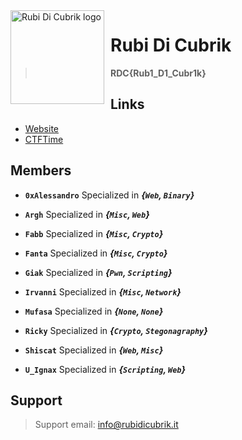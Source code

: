<img width="150" height="150" align="left" style="float: left; margin: 0 10px 0 0;" alt="Rubi Di Cubrik logo" src="https://i.postimg.cc/j5HZ7ngT/image.png">

# Rubi Di Cubrik

> **RDC{Rub1_D1_Cubr1k}**

##

## Links
*   [Website](http://rubidicubrik.it)
*   [CTFTime](https://ctftime.org/team/168156)

## Members
-   **`0xAlessandro`** Specialized in ***{`Web`, `Binary`}***
*   **`Argh`** Specialized in ***{`Misc`, `Web`}***
-   **`Fabb`** Specialized in ***{`Misc`, `Crypto`}***
*   **`Fanta`** Specialized in ***{`Misc`, `Crypto`}***
-   **`Giak`** Specialized in ***{`Pwn`, `Scripting`}***
*   **`Irvanni`** Specialized in ***{`Misc`, `Network`}***
-   **`Mufasa`** Specialized in ***{`None`, `None`}***
*   **`Ricky`** Specialized in ***{`Crypto`, `Stegonagraphy`}***
-   **`Shiscat`** Specialized in ***{`Web`, `Misc`}***
*   **`U_Ignax`** Specialized in ***{`Scripting`, `Web`}***

## Support

>   Support email: info@rubidicubrik.it
